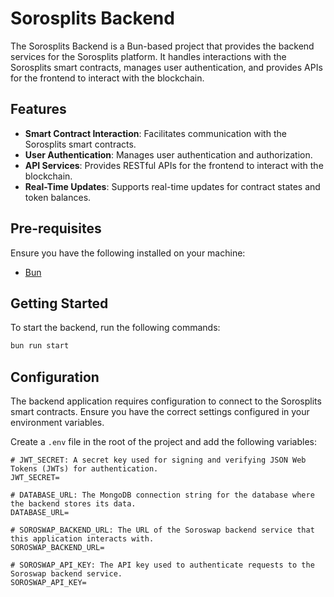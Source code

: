 # Sorosplits Backend

The Sorosplits Backend is a Bun-based project that provides the backend services for the Sorosplits platform. It handles interactions with the Sorosplits smart contracts, manages user authentication, and provides APIs for the frontend to interact with the blockchain.

## Features

- **Smart Contract Interaction**: Facilitates communication with the Sorosplits smart contracts.
- **User Authentication**: Manages user authentication and authorization.
- **API Services**: Provides RESTful APIs for the frontend to interact with the blockchain.
- **Real-Time Updates**: Supports real-time updates for contract states and token balances.

## Pre-requisites

Ensure you have the following installed on your machine:

- [Bun](https://bun.sh/)

## Getting Started

To start the backend, run the following commands:

```bash
bun run start
```

## Configuration

The backend application requires configuration to connect to the Sorosplits smart contracts. Ensure you have the correct settings configured in your environment variables.

Create a `.env` file in the root of the project and add the following variables:

```env
# JWT_SECRET: A secret key used for signing and verifying JSON Web Tokens (JWTs) for authentication.
JWT_SECRET=

# DATABASE_URL: The MongoDB connection string for the database where the backend stores its data.
DATABASE_URL=

# SOROSWAP_BACKEND_URL: The URL of the Soroswap backend service that this application interacts with.
SOROSWAP_BACKEND_URL=

# SOROSWAP_API_KEY: The API key used to authenticate requests to the Soroswap backend service.
SOROSWAP_API_KEY=
```

